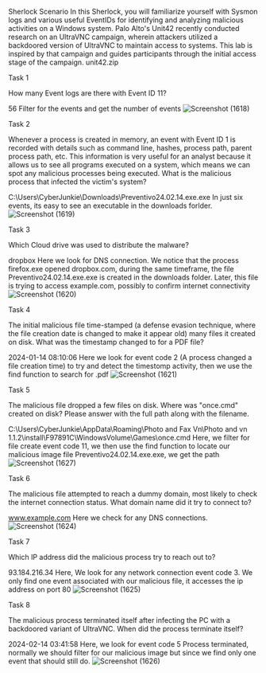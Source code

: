 Sherlock Scenario
In this Sherlock, you will familiarize yourself with Sysmon logs and various useful EventIDs for identifying and analyzing malicious activities on a Windows system. Palo Alto's Unit42 recently conducted research on an UltraVNC campaign, wherein attackers utilized a backdoored version of UltraVNC to maintain access to systems. This lab is inspired by that campaign and guides participants through the initial access stage of the campaign.
unit42.zip


Task 1

How many Event logs are there with Event ID 11?

56
Filter for the events and get the number of events
![Screenshot (1618)](https://github.com/user-attachments/assets/6b059c5b-3f97-47de-8d4d-1ea048ea8e43)


Task 2

Whenever a process is created in memory, an event with Event ID 1 is recorded with details such as command line, hashes, process path, parent process path, etc. This information is very useful for an analyst because it allows us to see all programs executed on a system, which means we can spot any malicious processes being executed. What is the malicious process that infected the victim's system?

C:\Users\CyberJunkie\Downloads\Preventivo24.02.14.exe.exe
In just six events, its easy to see an executable in the downloads forlder. 
![Screenshot (1619)](https://github.com/user-attachments/assets/7ca831c6-be0f-4d08-bf6b-88a9916a9150)


Task 3

Which Cloud drive was used to distribute the malware?

dropbox
Here we look for DNS connection. We notice that the process firefox.exe opened dropbox.com, during the same timeframe, the file Preventivo24.02.14.exe.exe is created in the downloads folder. Later, this file is trying to access example.com, possibly to confirm internet connectivity
![Screenshot (1620)](https://github.com/user-attachments/assets/25a37da8-0dc8-4372-bd01-aa19060fdaba)

Task 4

The initial malicious file time-stamped (a defense evasion technique, where the file creation date is changed to make it appear old) many files it created on disk. What was the timestamp changed to for a PDF file?

2024-01-14 08:10:06
Here we look for event code 2 (A process changed a file creation time) to try and detect the timestomp activity, then we use the find function to search for .pdf
![Screenshot (1621)](https://github.com/user-attachments/assets/10a00cbc-c310-45d1-bba8-e289ace5f49f)


Task 5

The malicious file dropped a few files on disk. Where was "once.cmd" created on disk? Please answer with the full path along with the filename.

 C:\Users\CyberJunkie\AppData\Roaming\Photo and Fax Vn\Photo and vn 1.1.2\install\F97891C\WindowsVolume\Games\once.cmd
Here, we filter for file create event code 11, we then use the find function to locate our malicious image file Preventivo24.02.14.exe.exe, we get the path
![Screenshot (1627)](https://github.com/user-attachments/assets/ee34336c-32f5-4c06-a8f3-3cb31c1bd99b)



Task 6

The malicious file attempted to reach a dummy domain, most likely to check the internet connection status. What domain name did it try to connect to?

www.example.com
Here we check for any DNS connections.
![Screenshot (1624)](https://github.com/user-attachments/assets/bc73552d-0610-44c9-8851-887cda5907c7)



Task 7

Which IP address did the malicious process try to reach out to?

93.184.216.34
Here, We look for any network connection event code 3. We only find one event associated with our malicious file, it accesses the ip address on port 80
![Screenshot (1625)](https://github.com/user-attachments/assets/6e0a56bb-f390-4fd7-991e-3260477a65f0)


Task 8

The malicious process terminated itself after infecting the PC with a backdoored variant of UltraVNC. When did the process terminate itself?

2024-02-14 03:41:58
Here, we look for event code 5 Process terminated, normally we should filter for our malicious image but since we find only one event that should still do. 
![Screenshot (1626)](https://github.com/user-attachments/assets/2c1c40d6-4f71-4440-a2cf-ee0ae615c52b)
